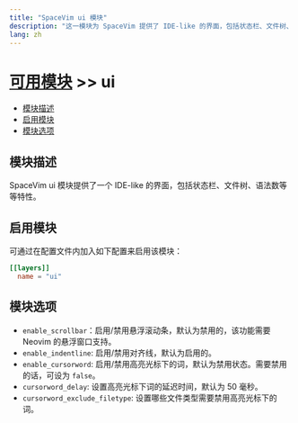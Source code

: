 ```yaml
---
title: "SpaceVim ui 模块"
description: "这一模块为 SpaceVim 提供了 IDE-like 的界面，包括状态栏、文件树、语法树等等特性。"
lang: zh
---
```


# [可用模块](../) >> ui

<!-- vim-markdown-toc GFM -->

- [模块描述](#模块描述)
- [启用模块](#启用模块)
- [模块选项](#模块选项)

<!-- vim-markdown-toc -->

## 模块描述

SpaceVim ui 模块提供了一个 IDE-like 的界面，包括状态栏、文件树、语法数等等特性。

## 启用模块

可通过在配置文件内加入如下配置来启用该模块：

```toml
[[layers]]
  name = "ui"
```

## 模块选项

- `enable_scrollbar`：启用/禁用悬浮滚动条，默认为禁用的，该功能需要 Neovim 的悬浮窗口支持。
- `enable_indentline`: 启用/禁用对齐线，默认为启用的。
- `enable_cursorword`: 启用/禁用高亮光标下的词，默认为禁用状态。需要禁用的话，可设为 `false`。
- `cursorword_delay`: 设置高亮光标下词的延迟时间，默认为 50 毫秒。
- `cursorword_exclude_filetype`: 设置哪些文件类型需要禁用高亮光标下的词。
